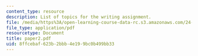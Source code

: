 ```yaml
---
content_type: resource
description: List of topics for the writing assignment.
file: /media/https%3A/open-learning-course-data-rc.s3.amazonaws.com/24-01-classics-in-western-philosophy-spring-2006/8ffcebaf623b2bbb4e199bc0b499bb33_paper2.pdf
file_type: application/pdf
resourcetype: Document
title: paper2.pdf
uid: 8ffcebaf-623b-2bbb-4e19-9bc0b499bb33
---
```

